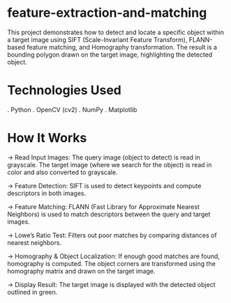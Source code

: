 # feature-extraction-and-matching
This project demonstrates how to detect and locate a specific object within a target image using SIFT (Scale-Invariant Feature Transform), FLANN-based feature matching, and Homography transformation. The result is a bounding polygon drawn on the target image, highlighting the detected object.

# Technologies Used
 . Python 
 . OpenCV (cv2)
 . NumPy
 . Matplotlib

# How It Works
-> Read Input Images:
   The query image (object to detect) is read in grayscale.
   The target image (where we search for the object) is read in color and also converted to grayscale.

-> Feature Detection:
   SIFT is used to detect keypoints and compute descriptors in both images.

-> Feature Matching:
   FLANN (Fast Library for Approximate Nearest Neighbors) is used to match descriptors between the query and target images.

-> Lowe’s Ratio Test:
   Filters out poor matches by comparing distances of nearest neighbors.

-> Homography & Object Localization:
   If enough good matches are found, homography is computed.
   The object corners are transformed using the homography matrix and drawn on the target image.

-> Display Result:
   The target image is displayed with the detected object outlined in green.


